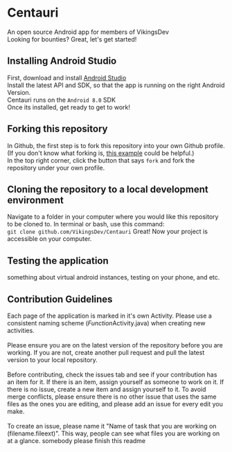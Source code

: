 # Centauri
An open source Android app for members of VikingsDev <br>
Looking for bounties? Great, let's get started! <br>
## Installing Android Studio
First, download and install [Android Studio](https://developer.android.com/studio) <br>
Install the latest API and SDK, so that the app is running on the right Android Version.<br>
Centauri runs on the `Android 8.0` SDK<br>
Once its installed, get ready to get to work!<br>
## Forking this repository
In Github, the first step is to fork this repository into your own Github profile.<br>
    (If you don't know what forking is, [this example](https://help.github.com/en/github/getting-started-with-github/fork-a-repo#fork-an-example-repository) could be helpful.) <br>
In the top right corner, click the button that says `fork` and fork the repository under your own profile. <br>
## Cloning the repository to a local development environment
Navigate to a folder in your computer where you would like this repository to be cloned to. In terminal or bash, use this command:<br>
```git clone github.com/VikingsDev/Centauri```
Great! Now your project is accessible on your computer.
## Testing the application
something about virtual android instances, testing on your phone, and etc.<br>
## Contribution Guidelines
Each page of the application is marked in it's own Activity. Please use a consistent naming scheme (<i>Function</i>Activity.java) when creating new activities. <br><br>
Please ensure you are on the latest version of the repository before you are working. If you are not, create another pull request and pull the latest version to your local repository. <br><br>
Before contributing, check the issues tab and see if your contribution has an item for it. If there is an item, assign yourself as someone to work on it. If there is no issue, create a new item and assign yourself to it. To avoid merge conflicts, please ensure there is no other issue that uses the same files as the ones you are editing, and please add an issue for every edit you make.<br><br>
To create an issue, please name it "Name of task that you are working on (filename.fileext)". This way, people can see what files you are working on at a glance.
somebody please finish this readme
